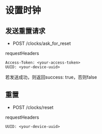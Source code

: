 # 设置时钟

## 发送重置请求

* POST /clocks/ask_for_reset

requestHeaders
```
Access-Token: <your-access-token>
UUID: <your-device-uuid>
```

若发送成功，则返回success: true，否则false

## 重置

* POST /clocks/reset

requestHeaders
```
UUID: <your-device-uuid>
```
